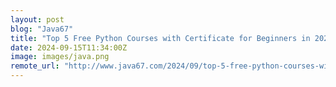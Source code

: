 ```yaml
---
layout: post
blog: "Java67"
title: "Top 5 Free Python Courses with Certificate for Beginners in 2025"
date: 2024-09-15T11:34:00Z
image: images/java.png
remote_url: "http://www.java67.com/2024/09/top-5-free-python-courses-with.html"
---
```

